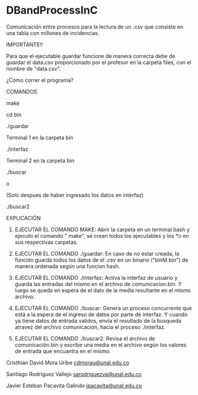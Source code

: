 # DBandProcessInC
Comunicación entre procesos para la lectura de un .csv que consiste en una tabla con millones de incidencias.

IMPORTANTE!!

Para que el ejecutable guardar funcione de manera correcta debe de guardar el data.csv proporcionado por el profesor en la carpeta files, con el nombre de "data.csv".


¿Cómo correr el programa?

COMANDOS 



make

cd bin

./guardar

Terminal 1 en la carpeta bin

./interfaz

Terminal 2 en la carpeta bin

./buscar

o

(Solo despues de haber ingresado los datos en interfaz)

./buscar2

EXPLICACIÓN

1. EJECUTAR EL COMANDO MAKE: Abrir la carpeta en un terminal bash y ejecuto el comando " make", se crean todos los ejecutables y los *o en sus respectivas carpetas.

2. EJECUTAR EL COMANDO ./guardar: En caso de no estar creada, la función guarda todos los datos de el .csv en un binario ("binM.bin") de manera ordenada según una funcion hash.

3. EJECUTAR EL COMANDO ./interfaz: Activa la interfaz de usuario y guarda las entradas del mismo en el archivo de comunicacion.bin. Y luego se queda en espera de el dato de la media resultante en el mismo archivo.

4. EJECUTAR EL COMANDO ./buscar: Genera un proceso concurrente que está a la espera de el ingreso de datos por parte de interfaz. Y cuando ya tiene datos de entrada validos, envía el resultado de la busqueda atravez del archivo comunicación, hacia el proceso ./interfaz.

5. EJECUTAR EL COMANDO ./buscar2: Revisa el archivo de comunicación.bin y escribe una media en el archivo según los valores de entrada que encuantra en el mismo.



Cristhian David Mora Uribe cdmorau@unal.edu.co

Santiago Rodríguez Vallejo sarodriguezva@unal.edu.co

Javier Esteban Pacavita Galindo jpacavita@unal.edu.co

